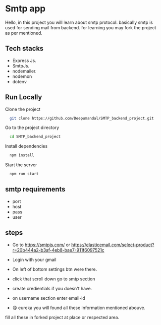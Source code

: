 
# Smtp app

Hello, in this project you will learn about smtp protocol.
basically smtp is used for sending mail from backend. for learning you may fork the project as per mentioned.

## Tech stacks

- Express Js.
- SmtpJs.
- nodemailer.
- nodemon
- dotenv



## Run Locally

Clone the project

```bash
  git clone https://github.com/Deepumandal/SMTP_backend_project.git
```

Go to the project directory

```bash
  cd SMTP_backend_project

```

Install dependencies

```bash
  npm install
```

Start the server

```bash
  npm run start
```

## smtp requirements
- port 
- host
- pass
- user

## steps
- Go to https://smtpjs.com/ or https://elasticemail.com/select-product?r=20b444a2-b3af-4eb8-bae7-911f6097521c

- Login with your gmail

- On left of bottom settings btn were there.

- click that scroll down go to smtp section

- create credientials if you doesn't have.

- on username section enter email-id

- 😋 eureka you will found all these information mentioned abouve.


fill all these in forked project at place or respected area.

